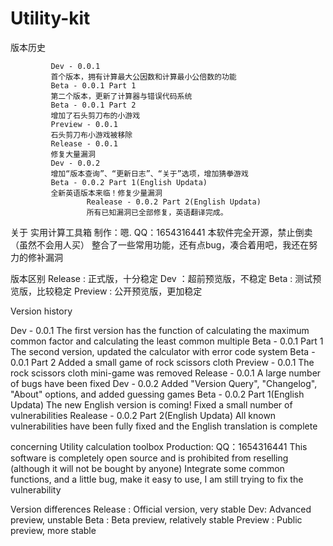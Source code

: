 # Utility-kit
版本历史

			 Dev - 0.0.1
			 首个版本，拥有计算最大公因数和计算最小公倍数的功能
			 Beta - 0.0.1 Part 1
			 第二个版本，更新了计算器与错误代码系统
			 Beta - 0.0.1 Part 2
			 增加了石头剪刀布的小游戏
			 Preview - 0.0.1
			 石头剪刀布小游戏被移除
			 Release - 0.0.1
			 修复大量漏洞
			 Dev - 0.0.2
			 增加“版本查询”、“更新日志”、“关于”选项，增加猜拳游戏
			 Beta - 0.0.2 Part 1(English Updata)
			 全新英语版本来临！修复少量漏洞
                     Realease - 0.0.2 Part 2(English Updata)
                     所有已知漏洞已全部修复，英语翻译完成。

关于
		         实用计算工具箱
		         制作：嗯. QQ：1654316441
		         本软件完全开源，禁止倒卖（虽然不会用人买） 
		         整合了一些常用功能，还有点bug，凑合着用吧，我还在努力的修补漏洞

版本区别
		        Release : 正式版，十分稳定
		        Dev ：超前预览版，不稳定
		        Beta : 测试预览版，比较稳定
		        Preview : 公开预览版，更加稳定
       
       
 Version history

Dev - 0.0.1
			 The first version has the function of calculating the maximum common factor and calculating the least common multiple
			 Beta - 0.0.1 Part 1
			 The second version, updated the calculator with error code system
			 Beta - 0.0.1 Part 2
			 Added a small game of rock scissors cloth
			 Preview - 0.0.1
			 The rock scissors cloth mini-game was removed
			 Release - 0.0.1
			 A large number of bugs have been fixed
			 Dev - 0.0.2
			 Added "Version Query", "Changelog", "About" options, and added guessing games
			 Beta - 0.0.2 Part 1(English Updata)
			 The new English version is coming! Fixed a small number of vulnerabilities
			 Realease - 0.0.2 Part 2(English Updata)
                         All known vulnerabilities have been fully fixed and the English translation is complete

concerning
		    Utility calculation toolbox
		    Production: QQ：1654316441
		    This software is completely open source and is prohibited from reselling (although it will not be bought by anyone) 
		    Integrate some common functions, and a little bug, make it easy to use, I am still trying to fix the vulnerability

Version differences
		   Release : Official version, very stable
		   Dev: Advanced preview, unstable
		   Beta : Beta preview, relatively stable
		   Preview : Public preview, more stable
